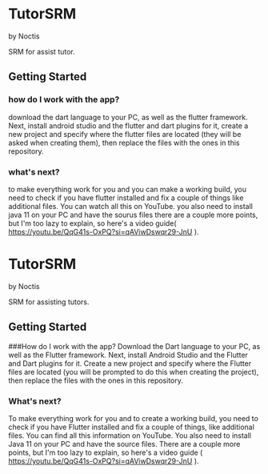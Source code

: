# TutorSRM
by Noctis

SRM for assist tutor.

## Getting Started

### how do I work with the app? 
download the dart language to your PC, as well as the flutter framework. Next, install android studio and the flutter and dart plugins for it, create a new project and specify where the flutter files are located (they will be asked when creating them), then replace the files with the ones in this repository.

### what's next?
to make everything work for you and you can make a working build, you need to check if you have flutter installed and fix a couple of things like additional files. You can watch all this on YouTube. 
you also need to install java 11 on your PC and have the sourus files there are a couple more points, but I'm too lazy to explain, so here's a video guide( https://youtu.be/QqG41s-OxPQ?si=qAViwDswqr29-JnU ).

# TutorSRM
by Noctis

SRM for assisting tutors.

## Getting Started

###How do I work with the app?
Download the Dart language to your PC, as well as the Flutter framework. Next, install Android Studio and the Flutter and Dart plugins for it. Create a new project and specify where the Flutter files are located (you will be prompted to do this when creating the project), then replace the files with the ones in this repository.

### What's next?
To make everything work for you and to create a working build, you need to check if you have Flutter installed and fix a couple of things, like additional files. You can find all this information on YouTube. You also need to install Java 11 on your PC and have the source files. There are a couple more points, but I'm too lazy to explain, so here's a video guide ( https://youtu.be/QqG41s-OxPQ?si=qAViwDswqr29-JnU ).
